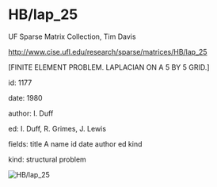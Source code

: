 # HB/lap_25

 UF Sparse Matrix Collection, Tim Davis

 http://www.cise.ufl.edu/research/sparse/matrices/HB/lap_25

 [FINITE ELEMENT PROBLEM. LAPLACIAN ON A  5 BY 5 GRID.]

 id: 1177

 date: 1980

 author: I. Duff

 ed: I. Duff, R. Grimes, J. Lewis

 fields: title A name id date author ed kind

 kind: structural problem

![HB/lap_25](http://yifanhu.net/GALLERY/GRAPHS/GIF_SMALL/HB@lap_25.gif)
